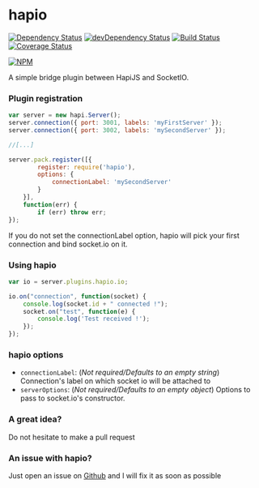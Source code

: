 hapio
=====

[![Dependency Status](https://david-dm.org/Caligone/hapio.svg)](https://david-dm.org/Caligone/hapio)
[![devDependency Status](https://david-dm.org/Caligone/hapio/dev-status.svg)](https://david-dm.org/Caligone/hapio#info=devDependencies)
[![Build Status](https://travis-ci.org/Caligone/hapio.svg?branch=master)](https://travis-ci.org/Caligone/hapio)
[![Coverage Status](https://coveralls.io/repos/Caligone/hapio/badge.svg?branch=master)](https://coveralls.io/r/Caligone/hapio?branch=master)

[![NPM](https://nodei.co/npm/hapio.png)](https://nodei.co/npm/hapio)

A simple bridge plugin between HapiJS and SocketIO.

### Plugin registration

```js
var server = new hapi.Server();
server.connection({ port: 3001, labels: 'myFirstServer' });
server.connection({ port: 3002, labels: 'mySecondServer' });

//[...]

server.pack.register([{
        register: require('hapio'),
        options: {
            connectionLabel: 'mySecondServer'
        }
    }],
    function(err) {
        if (err) throw err;
});
 ```

If you do not set the connectionLabel option, hapio will pick your first connection and bind socket.io on it.

### Using hapio

```js
var io = server.plugins.hapio.io;

io.on("connection", function(socket) {
    console.log(socket.id + " connected !");
    socket.on("test", function(e) {
        console.log('Test received !');
    });
});
 ```


### hapio options

 * `connectionLabel`: (*Not required/Defaults to an empty string*) Connection's label on which socket io will be attached to
 * `serverOptions`: (*Not required/Defaults to an empty object*) Options to pass to socket.io's constructor.


### A great idea?

Do not hesitate to make a pull request

### An issue with hapio?

Just open an issue on [Github](https://github.com/Caligone/hapio/issues) and I will fix it as soon as possible
